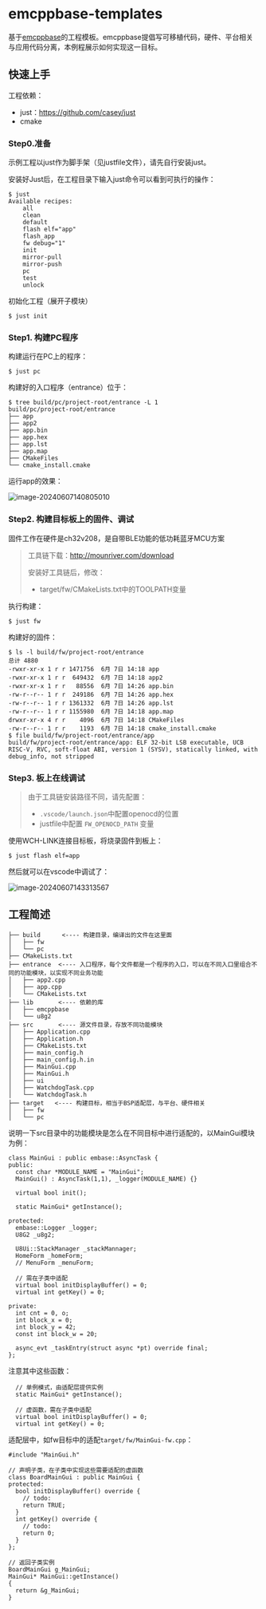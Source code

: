 # emcppbase-templates

基于[emcppbase](https://github.com/noodlefighter/emcppbase)的工程模板。emcppbase提倡写可移植代码，硬件、平台相关与应用代码分离，本例程展示如何实现这一目标。



## 快速上手

工程依赖：

- just：https://github.com/casey/just
- cmake



### Step0.准备

示例工程以just作为脚手架（见justfile文件），请先自行安装just。

安装好Just后，在工程目录下输入just命令可以看到可执行的操作：

```
$ just
Available recipes:
    all
    clean
    default
    flash elf="app"
    flash_app
    fw debug="1"
    init
    mirror-pull
    mirror-push
    pc
    test
    unlock
```

初始化工程（展开子模块）

```
$ just init
```

### Step1. 构建PC程序

构建运行在PC上的程序：

```
$ just pc
```

构建好的入口程序（entrance）位于：

```
$ tree build/pc/project-root/entrance -L 1
build/pc/project-root/entrance
├── app
├── app2
├── app.bin
├── app.hex
├── app.lst
├── app.map
├── CMakeFiles
└── cmake_install.cmake
```

运行app的效果：

![image-20240607140805010](_assets/README/image-20240607140805010.png)



### Step2. 构建目标板上的固件、调试

固件工作在硬件是ch32v208，是自带BLE功能的低功耗蓝牙MCU方案

> 工具链下载：http://mounriver.com/download
>
> 安装好工具链后，修改：
>
> - target/fw/CMakeLists.txt中的TOOLPATH变量

执行构建：

```
$ just fw
```

构建好的固件：

```
$ ls -l build/fw/project-root/entrance
总计 4880
-rwxr-xr-x 1 r r 1471756  6月 7日 14:18 app
-rwxr-xr-x 1 r r  649432  6月 7日 14:18 app2
-rwxr-xr-x 1 r r   88556  6月 7日 14:26 app.bin
-rw-r--r-- 1 r r  249186  6月 7日 14:26 app.hex
-rw-r--r-- 1 r r 1361332  6月 7日 14:26 app.lst
-rw-r--r-- 1 r r 1155980  6月 7日 14:18 app.map
drwxr-xr-x 4 r r    4096  6月 7日 14:18 CMakeFiles
-rw-r--r-- 1 r r    1193  6月 7日 14:18 cmake_install.cmake
$ file build/fw/project-root/entrance/app
build/fw/project-root/entrance/app: ELF 32-bit LSB executable, UCB RISC-V, RVC, soft-float ABI, version 1 (SYSV), statically linked, with debug_info, not stripped
```



### Step3. 板上在线调试

> 由于工具链安装路径不同，请先配置：
>
> - `.vscode/launch.json`中配置openocd的位置
> - justfile中配置 `FW_OPENOCD_PATH` 变量

使用WCH-LINK连接目标板，将烧录固件到板上：

```
$ just flash elf=app
```

然后就可以在vscode中调试了：

![image-20240607143313567](_assets/README/image-20240607143313567.png)



## 工程简述



```
├── build      <---- 构建目录，编译出的文件在这里面
│   ├── fw
│   └── pc
├── CMakeLists.txt
├── entrance  <---- 入口程序，每个文件都是一个程序的入口，可以在不同入口里组合不同的功能模块，以实现不同业务功能
│   ├── app2.cpp
│   ├── app.cpp
│   └── CMakeLists.txt
├── lib       <---- 依赖的库
│   ├── emcppbase
│   └── u8g2
├── src       <---- 源文件目录，存放不同功能模块
│   ├── Application.cpp
│   ├── Application.h
│   ├── CMakeLists.txt
│   ├── main_config.h
│   ├── main_config.h.in
│   ├── MainGui.cpp
│   ├── MainGui.h
│   ├── ui
│   ├── WatchdogTask.cpp
│   └── WatchdogTask.h
├── target   <---- 构建目标，相当于BSP适配层，与平台、硬件相关
│   ├── fw
│   └── pc
```



说明一下src目录中的功能模块是怎么在不同目标中进行适配的，以MainGui模块为例：

```
class MainGui : public embase::AsyncTask {
public:
  const char *MODULE_NAME = "MainGui";
  MainGui() : AsyncTask(1,1), _logger(MODULE_NAME) {}

  virtual bool init();

  static MainGui* getInstance();

protected:
  embase::Logger _logger;
  U8G2 _u8g2;

  U8Ui::StackManager _stackMannager;
  HomeForm _homeForm;
  // MenuForm _menuForm;

  // 需在子类中适配
  virtual bool initDisplayBuffer() = 0;
  virtual int getKey() = 0;

private:
  int cnt = 0, o;
  int block_x = 0;
  int block_y = 42;
  const int block_w = 20;

  async_evt _taskEntry(struct async *pt) override final;
};

```

注意其中这些函数：

```
  // 单例模式，由适配层提供实例
  static MainGui* getInstance();
  
  // 虚函数，需在子类中适配
  virtual bool initDisplayBuffer() = 0;
  virtual int getKey() = 0;
```

适配层中，如fw目标中的适配`target/fw/MainGui-fw.cpp`：

```
#include "MainGui.h"

// 声明子类，在子类中实现这些需要适配的虚函数
class BoardMainGui : public MainGui {
protected:
  bool initDisplayBuffer() override {
    // todo:
    return TRUE;
  }
  int getKey() override {
    // todo:
    return 0;
  }
};

// 返回子类实例
BoardMainGui g_MainGui;
MainGui* MainGui::getInstance()
{
  return &g_MainGui;
}

```


